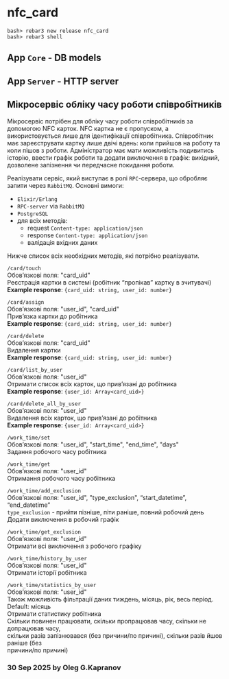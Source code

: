 nfc_card
=====

```
bash> rebar3 new release nfc_card
bash> rebar3 shell
```

## App `Core` - DB models

## App `Server` - HTTP server

## Мікросервіс обліку часу роботи співробітників

Мікросервіс потрібен для обліку часу роботи співробітників за допомогою NFC карток.
NFC картка не є пропуском, а використовується лише для ідентифікації співробітника.
Співробітник має зареєструвати картку лише двічі вдень: коли прийшов на роботу та
коли пішов з роботи.
Адміністратор має мати можливість подивитись історію, ввести графік роботи та
додати виключення в графік: вихідний, дозволене запізнення чи передчасне покидання
роботи.

Реалізувати сервіс, який виступає в ролі `RPC`-сервера, що обробляє запити через
`RabbitMQ`. Основні вимоги:

- `Elixir/Erlang`
- `RPC-server` via `RabbitMQ`
- `PostgreSQL`
- для всіх методів:
    - request `Content-type: application/json`
    - response `Content-type: application/json`
    - валідація вхідних даних

Нижче список всіх необхідних методів, які потрібно реалізувати.

`/card/touch`  
Обов’язкові поля: "card_uid"  
Реєстрація картки в системі (робітник “пропікав” картку в зчитувачі)   
**Example response**: `{card_uid: string, user_id: number}`

`/card/assign`  
Обов’язкові поля: "user_id", "card_uid"  
Прив’язка картки до робітника  
**Example response**: `{card_uid: string, user_id: number}`

`/card/delete`  
Обов’язкові поля: "card_uid"  
Видалення картки  
**Example response**: `{card_uid: string, user_id: number}`

`/card/list_by_user`  
Обов’язкові поля: "user_id"  
Отримати список всіх карток, що прив’язані до робітника  
**Example response**: `{user_id: Array<card_uid>}`

`/card/delete_all_by_user`  
Обов’язкові поля: "user_id"  
Видалення всіх карток, що прив’язані до робітника  
**Example response**: `{user_id: Array<card_uid>}`

`/work_time/set`  
Обов’язкові поля: "user_id", "start_time", "end_time", "days"  
Задання робочого часу робітника

`/work_time/get`  
Обов’язкові поля: "user_id"  
Отримання робочого часу робітника

`/work_time/add_exclusion`  
Обов’язкові поля: "user_id", "type_exclusion", “start_datetime”, “end_datetime”  
`type_exclusion` - прийти пізніше, піти раніше, повний робочий день  
Додати виключення в робочий графік

`/work_time/get_exclusion`  
Обов’язкові поля: "user_id"  
Отримати всі виключення з робочого графіку

`/work_time/history_by_user`  
Обов’язкові поля: "user_id"  
Отримати історії робітника

`/work_time/statistics_by_user`  
Обов’язкові поля: "user_id"  
Також можливість фільтрації даних тиждень, місяць, рік, весь період. Default: місяць  
Отримати статистику робітника  
Скільки повинен працювати, скільки пропрацював часу, скільки не допрацював часу,  
скільки разів запізнювався (без причини/по причині), скільки разів йшов раніше (без  
причини/по причині)

### 30 Sep 2025 by Oleg G.Kapranov

[1]: http://192.168.2.157:15672
